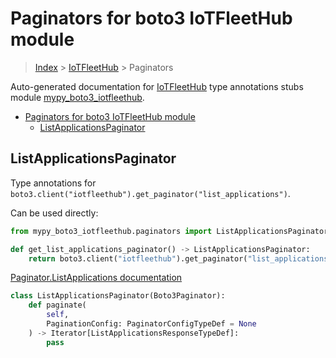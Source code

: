 # Paginators for boto3 IoTFleetHub module

> [Index](../README.md) > [IoTFleetHub](./README.md) > Paginators

Auto-generated documentation for [IoTFleetHub](https://boto3.amazonaws.com/v1/documentation/api/latest/reference/services/iotfleethub.html#IoTFleetHub)
type annotations stubs module [mypy_boto3_iotfleethub](https://pypi.org/project/mypy-boto3-iotfleethub/).

- [Paginators for boto3 IoTFleetHub module](#paginators-for-boto3-iotfleethub-module)
  - [ListApplicationsPaginator](#listapplicationspaginator)

## ListApplicationsPaginator

Type annotations for `boto3.client("iotfleethub").get_paginator("list_applications")`.

Can be used directly:

```python
from mypy_boto3_iotfleethub.paginators import ListApplicationsPaginator

def get_list_applications_paginator() -> ListApplicationsPaginator:
    return boto3.client("iotfleethub").get_paginator("list_applications")
```

[Paginator.ListApplications documentation](https://boto3.amazonaws.com/v1/documentation/api/latest/reference/services/iotfleethub.html#IoTFleetHub.Paginator.ListApplications)

```python
class ListApplicationsPaginator(Boto3Paginator):
    def paginate(
        self,
        PaginationConfig: PaginatorConfigTypeDef = None
    ) -> Iterator[ListApplicationsResponseTypeDef]:
        pass
```